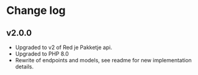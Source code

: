 # Change log

## v2.0.0
- Upgraded to v2 of Red je Pakketje api.
- Upgraded to PHP 8.0
- Rewrite of endpoints and models, see readme for new implementation details.
